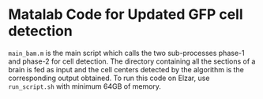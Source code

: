 # Matalab Code for Updated GFP cell detection
`main_bam.m` is the main script which calls the two sub-processes phase-1 and phase-2 for cell detection.
The directory containing all the sections of a brain is fed as input and the cell centers detected by the algorithm is the corresponding output obtained.
To run this code on Elzar, use `run_script.sh` with minimum 64GB of memory.
